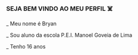 ### SEJA BEM VINDO AO MEU PERFIL ☠️


_ Meu nome é Bryan 

_ Sou aluno da escola P.E.I. Manoel Goveia de Lima 

_ Tenho 16 anos
